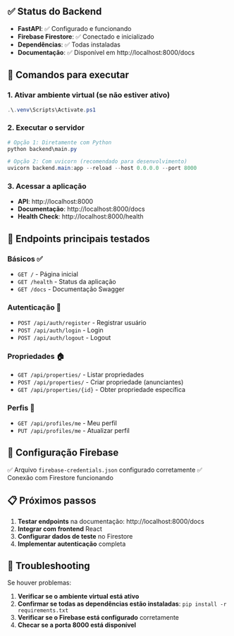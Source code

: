 ## ✅ Status do Backend
- **FastAPI**: ✅ Configurado e funcionando
- **Firebase Firestore**: ✅ Conectado e inicializado
- **Dependências**: ✅ Todas instaladas
- **Documentação**: ✅ Disponível em http://localhost:8000/docs

## 🔧 Comandos para executar

### 1. Ativar ambiente virtual (se não estiver ativo)
```powershell
.\.venv\Scripts\Activate.ps1
```

### 2. Executar o servidor
```powershell
# Opção 1: Diretamente com Python
python backend\main.py

# Opção 2: Com uvicorn (recomendado para desenvolvimento)
uvicorn backend.main:app --reload --host 0.0.0.0 --port 8000
```

### 3. Acessar a aplicação
- **API**: http://localhost:8000
- **Documentação**: http://localhost:8000/docs
- **Health Check**: http://localhost:8000/health

## 📡 Endpoints principais testados

### Básicos ✅
- `GET /` - Página inicial
- `GET /health` - Status da aplicação
- `GET /docs` - Documentação Swagger

### Autenticação 🔑
- `POST /api/auth/register` - Registrar usuário
- `POST /api/auth/login` - Login
- `POST /api/auth/logout` - Logout

### Propriedades 🏠
- `GET /api/properties/` - Listar propriedades
- `POST /api/properties/` - Criar propriedade (anunciantes)
- `GET /api/properties/{id}` - Obter propriedade específica

### Perfis 👤
- `GET /api/profiles/me` - Meu perfil
- `PUT /api/profiles/me` - Atualizar perfil

## 🔧 Configuração Firebase
✅ Arquivo `firebase-credentials.json` configurado corretamente
✅ Conexão com Firestore funcionando

## 📋 Próximos passos

1. **Testar endpoints** na documentação: http://localhost:8000/docs
2. **Integrar com frontend** React
3. **Configurar dados de teste** no Firestore
4. **Implementar autenticação** completa

## 🐛 Troubleshooting

Se houver problemas:

1. **Verificar se o ambiente virtual está ativo**
2. **Confirmar se todas as dependências estão instaladas**: `pip install -r requirements.txt`
3. **Verificar se o Firebase está configurado** corretamente
4. **Checar se a porta 8000 está disponível**



